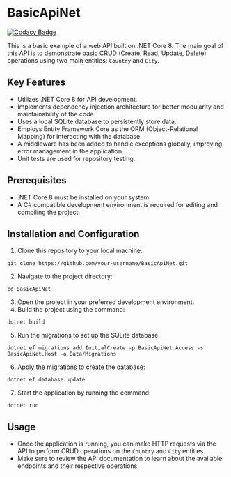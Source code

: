 # BasicApiNet
[![Codacy Badge](https://api.codacy.com/project/badge/Grade/d18fb5699b7b4093a718170289139a0a)](https://app.codacy.com/gh/avirgili-eclub/BasicApiNet?utm_source=github.com&utm_medium=referral&utm_content=avirgili-eclub/BasicApiNet&utm_campaign=Badge_Grade)

<p>This is a basic example of a web API built on .NET Core 8. The main goal of this API is to demonstrate basic CRUD (Create, Read, Update, Delete) operations using two main entities: <code>Country</code> and <code>City</code>.</p>

<h2>Key Features</h2>

<ul>
  <li>Utilizes .NET Core 8 for API development.</li>
  <li>Implements dependency injection architecture for better modularity and maintainability of the code.</li>
  <li>Uses a local SQLite database to persistently store data.</li>
  <li>Employs Entity Framework Core as the ORM (Object-Relational Mapping) for interacting with the database.</li>
  <li>A middleware has been added to handle exceptions globally, improving error management in the application.</li>
  <li>Unit tests are used for repository testing.</li>
</ul>

<h2>Prerequisites</h2>

<ul>
  <li>.NET Core 8 must be installed on your system.</li>
  <li>A C# compatible development environment is required for editing and compiling the project.</li>
</ul>

<h2>Installation and Configuration</h2>

<ol>
  <li>Clone this repository to your local machine:</li>
</ol>

<pre><code>git clone https://github.com/your-username/BasicApiNet.git
</code></pre>

<ol start="2">
  <li>Navigate to the project directory:</li>
</ol>

<pre><code>cd BasicApiNet
</code></pre>

<ol start="3">
  <li>Open the project in your preferred development environment.</li>
  <li>Build the project using the command:</li>
</ol>

<pre><code>dotnet build
</code></pre>

<ol start="5">
  <li>Run the migrations to set up the SQLite database:</li>
</ol>

<pre><code>dotnet ef migrations add InitialCreate -p BasicApiNet.Access -s BasicApiNet.Host -o Data/Migrations
</code></pre>

<ol start="6">
  <li>Apply the migrations to create the database:</li>
</ol>

<pre><code>dotnet ef database update
</code></pre>

<ol start="7">
  <li>Start the application by running the command:</li>
</ol>

<pre><code>dotnet run
</code></pre>

<h2>Usage</h2>

<ul>
  <li>Once the application is running, you can make HTTP requests via the API to perform CRUD operations on the <code>Country</code> and <code>City</code> entities.</li>
  <li>Make sure to review the API documentation to learn about the available endpoints and their respective operations.</li>
</ul>
